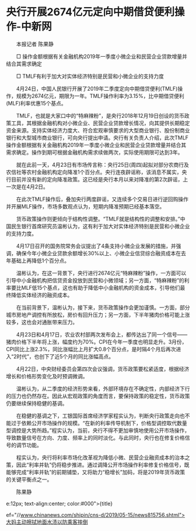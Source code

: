 # 央行开展2674亿元定向中期借贷便利操作-中新网

　　本报记者 陈果静

　　□ 操作金额根据有关金融机构2019年一季度小微企业和民营企业贷款增量并结合其需求确定

　　□ TMLF有利于加大对实体经济特别是民营和小微企业的支持力度

　　4月24日，中国人民银行开展了2019年二季度定向中期借贷便利(TMLF)操作，规模为2674亿元，期限为一年。TMLF操作利率为3.15%，比中期借贷便利(MLF)利率优惠15个基点。

　　TMLF，也就是大家口中的“特麻辣粉”，是央行2018年12月19日创设的货币政策工具，其根据金融机构对小微企业、民营企业贷款增长情况，向其提供长期稳定资金来源。支持实体经济力度大、符合宏观审慎要求的大型商业银行、股份制商业银行和大型城市商业银行，可向央行提出申请。央行有关负责人介绍，此次TMLF操作金额根据有关金融机构2019年一季度小微企业和民营企业贷款增量并结合其需求确定。操作到期可根据金融机构需求续做两次，实际使用期限可达到3年。

　　就在此前一天，4月23日有市场传言称：央行25日(周四)起拟对部分农商行及农信社等农村金融机构定向降准1个百分点。央行连夜辟谣称，该消息不属实，央行目前并没有新的定向降准政策。这已经是央行本月以来对降准的第2次辟谣，上一次是在4月2日。

　　在此次TMLF操作后，叠加央行两度辟谣，又连续多个交易日进行逆回购操作并开展MLF操作，市场多数观点认为，短期内降准预期已经基本落空。

　　货币政策操作则更倾向于结构性调整。“TMLF就是结构性的调整和安排。”中国民生银行首席研究员温彬认为，这有利于加大对实体经济特别是民营和小微企业的支持力度。

　　4月17日召开的国务院常务会议提出了4条支持小微企业发展的措施，并强调，确保今年小微企业贷款余额增长30%以上、小微企业信贷综合融资成本在去年基础上再降低1个百分点。

　　温彬认为，在这一背景下，央行进行2674亿元“特麻辣粉”操作，一方面可以引导中小金融机构把信贷资金投放到民营和小微领域；另一方面，“特麻辣粉”的利率要比MLF低15个基点，这也有助于降低中小金融机构的资金成本，引导他们最终降低实体经济的融资成本。

　　在当前背景下，温彬认为，接下来，货币政策操作会更加谨慎。一方面，部分城市房地产调控有所放松，房价有回升压力；另一方面，下半年猪肉价格可能上涨较多，这也会对通胀带来压力。

　　4月23日和4月17日，农业农村部两次发布会上，都传达出了同一个信号——猪肉价格下半年将上涨，幅度约为70%。CPI在今年一季度也明显走升。3月份，CPI同比上涨2.3%，同比涨幅比上月扩大0.8个百分点，是时隔4个月后再次进入“2时代”，也创下了近5个月的同比涨幅高点。

　　4月22日，中央财经委员会第四次会议强调，货币政策要松紧适度，根据经济增长和价格形势变化及时预调微调。

　　温彬认为，从二季度的经济形势来看，外部环境存在不确定性，内部经济下行的压力也仍然存在。因此从宏观政策的角度而言，要保持政策的稳定性，货币政策仍要继续保持稳健的基调。

　　在稳健的基调之下，工银国际首席经济学家程实认为，判断央行政策走向也不能过于依赖公开市场操作的规模。“在新的利率传导机制下，价格型调控取代数量型调控是大势所趋。”程实认为，当前，央行不得不更加审慎地使用公开市场操作，导致数量信号在方向、力度、频率上的同时淡化。与此同时，央行也在修复价格信号的调节功能。

　　程实认为，央行将利率市场化改革视为降低小微、民营企业融资成本的治本之策，因此“利率并轨”仍将稳步推进。通过调降公开市场操作利率修复价格信号，既能够完成“利率并轨”的前期铺垫，又将助力“稳增长”加码，将是2019年货币政策的关键平衡点之一。

　　陈果静

e:12px; text-align:center; color:#000">{title}

ef="//www.chinanews.com/shipin/cns-d/2019/05-15/news815756.shtml">大妈主动擦拭地面水渍以防乘客摔倒
